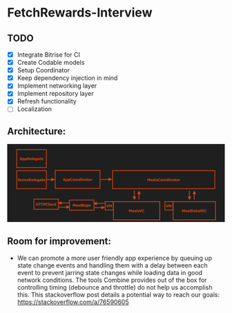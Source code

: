 # FetchRewards-Interview

## TODO

- [x] Integrate Bitrise for CI
- [x] Create Codable models
- [x] Setup Coordinator
- [x] Keep dependency injection in mind
- [x] Implement networking layer
- [x] Implement repository layer
- [x] Refresh functionality
- [ ] Localization

## Architecture:
![app_architecture](/app_architecture.png)

## Room for improvement:

* We can promote a more user friendly app experience by queuing up state change events and handling them with a delay between each event to prevent jarring state changes while loading data in good network conditions. The tools Combine provides out of the box for controlling timing (debounce and throttle) do not help us accomplish this. This stackoverflow post details a potential way to reach our goals: https://stackoverflow.com/a/76590605
